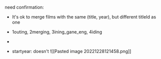need confirmation:
- It's ok to merge films with the same (title, year), but different titleId as one

- 1outing, 2merging, 3ining_gane_eng, 4iding
- 
- startyear: doesn't
![[Pasted image 20221228121458.png]]